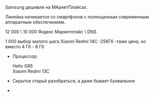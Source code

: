 Samsung дешевле на МАркетПлэйсах.

Линейка начинается со смартфонов с полноценным современным аппаратным обеспечением.

12 000 \ 10 000
Яндекс Маркетплэйс \ DNS

1 000 выбор малого шага
Xiaomi Redmi 14C -256Гб -таже цена, но вместо 4 Гб - 8 Гб
  
 
+ Процессор: 

  Helio G85\
  Xiaomi Redmi 13C

+ Скрытое старьё разобраться, а даже бывает буквальное
+ 